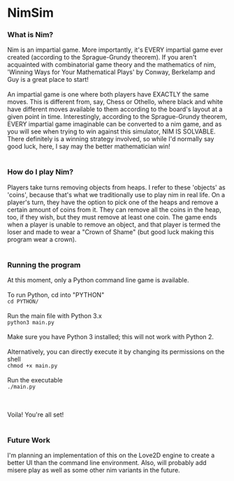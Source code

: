 # NimSim


### What is Nim?
Nim is an impartial game. More importantly, it's EVERY impartial game ever created (according to the Sprague-Grundy theorem). If you aren't acquainted with combinatorial game theory and the mathematics of nim, 'Winning Ways for Your Mathematical Plays' by Conway, Berkelamp and Guy is a great place to start! <br/> <br/>
An impartial game is one where both players have EXACTLY the same moves. This is different from, say, Chess or Othello, where black and white have different moves available to them according to the board's layout at a given point in time. Interestingly, according to the Sprague-Grundy theorem, EVERY impartial game imaginable can be converted to a nim game, and as you will see when trying to win against this simulator, NIM IS SOLVABLE. There definitely is a winning strategy involved, so while I'd normally say good luck, here, I say may the better mathematician win! <br/> <br/>

### How do I play Nim?
Players take turns removing objects from heaps. I refer to these 'objects' as 'coins', because that's what we traditionally use to play nim in real life. On a player's turn, they have the option to pick one of the heaps and remove a certain amount of coins from it. They can remove all the coins in the heap, too, if they wish, but they must remove at least one coin. The game ends when a player is unable to remove an object, and that player is termed the loser and made to wear a "Crown of Shame" (but good luck making this program wear a crown). <br/> <br/>

### Running the program
At this moment, only a Python command line game is available. <br/> <br/>
To run Python, cd into "PYTHON" <br/>
`cd PYTHON/`
<br/><br/> Run the main file with Python 3.x <br/>
`python3 main.py`
<br/><br/> Make sure you have Python 3 installed; this will not work with Python 2.
<br/><br/> Alternatively, you can directly execute it by changing its permissions on the shell <br/>
`chmod +x main.py`
<br/><br/> Run the executable <br/>
`./main.py`

<br/><br/> Voila! You're all set! <br/> <br/>

### Future Work
I'm planning an implementation of this on the Love2D engine to create a better UI than the command line environment. Also, will probably add misere play as well as some other nim variants in the future.
